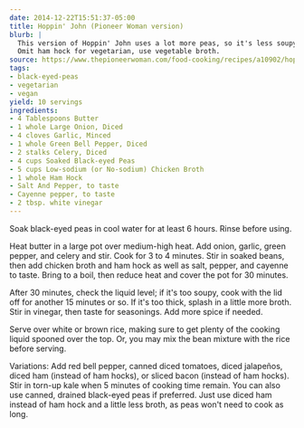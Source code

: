 ```yaml
---
date: 2014-12-22T15:51:37-05:00
title: Hoppin' John (Pioneer Woman version)
blurb: |
  This version of Hoppin' John uses a lot more peas, so it's less soupy.
  Omit ham hock for vegetarian, use vegetable broth.
source: https://www.thepioneerwoman.com/food-cooking/recipes/a10902/hoppin-john/
tags:
- black-eyed-peas
- vegetarian
- vegan
yield: 10 servings
ingredients:
- 4 Tablespoons Butter
- 1 whole Large Onion, Diced
- 4 cloves Garlic, Minced
- 1 whole Green Bell Pepper, Diced
- 2 stalks Celery, Diced
- 4 cups Soaked Black-eyed Peas
- 5 cups Low-sodium (or No-sodium) Chicken Broth
- 1 whole Ham Hock
- Salt And Pepper, to taste
- Cayenne pepper, to taste
- 2 tbsp. white vinegar
---
```


Soak black-eyed peas in cool water for at least 6 hours. Rinse before using.

Heat butter in a large pot over medium-high heat. Add onion, garlic, green
pepper, and celery and stir. Cook for 3 to 4 minutes. Stir in soaked beans,
then add chicken broth and ham hock as well as salt, pepper, and cayenne to
taste. Bring to a boil, then reduce heat and cover the pot for 30 minutes.

After 30 minutes, check the liquid level; if it's too soupy, cook with the
lid off for another 15 minutes or so. If it's too thick, splash in a little
more broth. Stir in vinegar, then taste for seasonings. Add more spice if
needed.

Serve over white or brown rice, making sure to get plenty of the cooking
liquid spooned over the top. Or, you may mix the bean mixture with the rice
before serving.

Variations: Add red bell pepper, canned diced tomatoes, diced jalapeños,
diced ham (instead of ham hocks), or sliced bacon (instead of ham
hocks). Stir in torn-up kale when 5 minutes of cooking time remain. You can
also use canned, drained black-eyed peas if preferred. Just use diced ham
instead of ham hock and a little less broth, as peas won't need to cook as
long.
